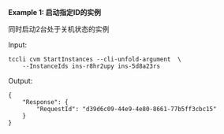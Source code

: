 **Example 1: 启动指定ID的实例**

同时启动2台处于关机状态的实例

Input: 

```
tccli cvm StartInstances --cli-unfold-argument  \
    --InstanceIds ins-r8hr2upy ins-5d8a23rs
```

Output: 
```
{
    "Response": {
        "RequestId": "d39d6c09-44e9-4e80-8661-77b5ff3cbc15"
    }
}
```

